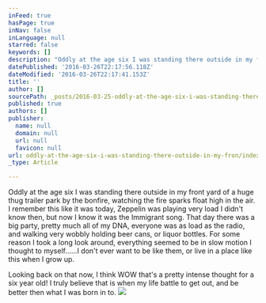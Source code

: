 ```yaml
---
inFeed: true
hasPage: true
inNav: false
inLanguage: null
starred: false
keywords: []
description: "Oddly at the age six I was standing there outside in my front yard of a huge thug trailer park by the bonfire, watching the fire sparks float high in the air. I remember this like it was today, Zeppelin was playing very load I didn't know then, but now I know it was the Immigrant song. That day there was a big party, pretty much all of my DNA, everyone was as load as the radio, and walking very wobbly holding beer cans, or liquor bottles. For some reason I took a long look around, everything seemed to be in slow motion I thought to myself......I don't ever want to be like them, or live in a place like this when I grow up."
datePublished: '2016-03-26T22:17:56.118Z'
dateModified: '2016-03-26T22:17:41.153Z'
title: ''
author: []
sourcePath: _posts/2016-03-25-oddly-at-the-age-six-i-was-standing-there-outside-in-my-fron.md
published: true
authors: []
publisher:
  name: null
  domain: null
  url: null
  favicon: null
url: oddly-at-the-age-six-i-was-standing-there-outside-in-my-fron/index.html
_type: Article

---
```

Oddly at the age six I was standing there outside in my front yard of a huge thug trailer park by the bonfire, watching the fire sparks float high in the air. I remember this like it was today, Zeppelin was playing very load I didn't know then, but now I know it was the Immigrant song. That day there was a big party, pretty much all of my DNA, everyone was as load as the radio, and walking very wobbly holding beer cans, or liquor bottles. For some reason I took a long look around, everything seemed to be in slow motion I thought to myself......I don't ever want to be like them, or live in a place like this when I grow up.

Looking back on that now, I think WOW that's a pretty intense thought for a six year old! I truly believe that is when my life battle to get out, and be better then what I was born in to. ![](https://the-grid-user-content.s3-us-west-2.amazonaws.com/ef256db0-469f-44ba-bc1b-8e8382c3227d.jpg)